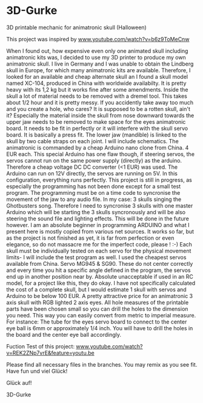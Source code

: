 # 3D-Gurke
3D printable mechanic for animatronic skull (Halloween)

This project was inspired by  www.youtube.com/watch?v=b6z9ToMeCnw

When I found out, how expensive even only one animated skull including animatronic kits was, I decided to use my 3D printer 
to produce my own animatronic skull.
I live in Germany and I was unable to obtain the Lindberg skull in Europe, for which many animatronic kits are available.
Therefore, I looked for an available and cheap alternate skull an I found a skull model named XC-104, produced in China 
with worldwide availabilty. It is pretty heavy with its 1,2 kg but it works fine after some amendments.
Inside the skull a lot of material needs to be removed with a dremel tool. This takes about 1/2 hour and it is pretty messy.
If you accidently take away too much and you create a hole, who cares? 
It is supposed to be a rotten skull, ain't it?
Especially the material inside the skull from nose downward towards the upper jaw needs to be removed to make space for the eyes 
animatronic board. It needs to be fit in perfectly or it will interfere with the skull servo board. It is basically a press fit.
The lower jaw (mandible) is linked to the skull by two cable straps on each joint. I will include schematics.
The animatronic is commanded by a cheap Arduino nano clone from China. 4 EUR each. 
This special Arduino has one flaw though, if steering servos, the servos cannot run on the same power supply (directly) as the arduino.
Therefore a cheap voltage DC DC converter (<1 EUR) was used. The Arduino can run on 12V directly, the servos are running on 5V.
In this configuration, everything runs perfectly.
This project is still in progress, as especially the programming has not been done except for a small test program.
The programming must be on a time code to syncronise the movement of the jaw to any audio file. In my case: 3 skulls singing
the Ghotbusters song. Therefore I need to syncronise 3 skulls with one master Arduino which will be starting the 3 skulls syncronously
and will be also steering the sound file and lighting effects. This will be done in the future however.
I am an absolute beginner in programming ARDUINO and what I present here is mostly copied from various net sources. 
It works so far, but as the project is not finished as yet, it is far from perfection or even elegance, 
so do not massacre me for the imperfect code, please  !  :-)
Each skull must be individually tested on each servo for the physical movement limits- I will include the test program as well.
I used the cheapest servos available from China. Servo MG945 & SG90. These do not center correctly and every time you hit a specific angle defined in the program, the servos end up in another position near by. Absolute unacceptable if used in an RC model, for a project like this, they do okay.
I have not specifically calculated the cost of a complete skull, but I would estimate 1 skull with servos and Arduino to be 
below 100 EUR. 
A pretty attractive price for an animatronic 3 axis skull with RGB lighted 2 axis eyes.
All hole measures of the printable parts have been chosen small so you can drill the holes to the dimension you need.
This way you can easily convert from metric to imperial measure. For instance: The tube for the eyes servo board to connect to the center eye ball is 6mm or approximately 1/4 inch. You will have to drill the holes in the board and the center eye ball accordingly.

Fuction Test of this project: www.youtube.com/watch?v=REK2ZNp7vrE&feature=youtu.be

Please find all necessary files in the branches.
You may remix as you see fit. Have fun und viel Glück!

Glück auf!

3D-Gurke


